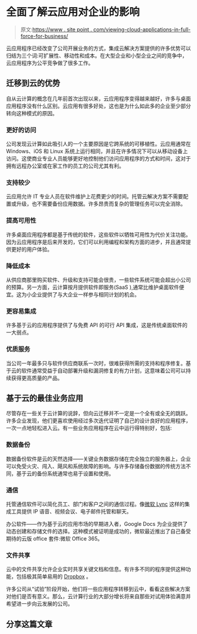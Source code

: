 # 全面了解云应用对企业的影响

> 原文:[https://www . site point . com/viewing-cloud-applications-in-full-force-for-business/](https://www.sitepoint.com/viewing-cloud-applications-in-full-force-for-business/)

云应用程序已经改变了公司开展业务的方式，集成云解决方案提供的许多优势可以归结为三个词:可扩展性、移动性和成本。在大型企业和小型企业之间的竞争中，云应用程序为公平竞争做了很多工作。

## 迁移到云的优势

自从云计算的概念在几年前首次出现以来，云应用程序变得越来越好，许多与桌面应用程序没有什么区别。云应用有很多好处，这也是为什么如此多的企业至少部分转向这种模式的原因。

### 更好的访问

公司发现云计算如此吸引人的一个主要原因是它跨系统的可移植性。云应用通常在 Windows、iOS 和 Linux 系统上运行相同，并且在许多情况下可以从移动设备上访问。这使商业专业人员能够更好地控制他们访问应用程序的方式和时间，这对于拥有远程办公室或在家工作的员工的公司尤其有利。

### 支持较少

云应用允许 IT 专业人员在软件维护上花费更少的时间。托管云解决方案不需要配置或升级，也不需要备份应用数据。许多昂贵而复杂的管理任务可以完全消除。

### 提高可用性

许多桌面应用程序都是基于传统的软件，这些软件以牺牲可用性为代价关注功能。因为云应用程序是后来开发的，它们可以利用编程和架构方面的进步，并且通常提供更好的用户体验。

### 降低成本

从供应商那里购买软件、升级和支持可能会很贵，一些软件系统可能会超出小公司的预算。另一方面，云计算按月提供软件即服务(SaaS ),通常比维护桌面软件便宜。这为小企业提供了与大企业一样参与相同计划的机会。

### 更容易集成

许多基于云的应用程序提供了与免费 API 的可行 API 集成，这是传统桌面软件的一大弱点。

### 优质服务

当公司一年最多只与软件供应商联系一次时，很难获得所需的支持和程序修复。基于云的软件通常受益于自动部署升级和漏洞修复的有力计划，这意味着公司可以持续获得更高质量的产品。

## 基于云的最佳业务应用

尽管存在一些关于云计算的说辞，但向云迁移并不一定是一个全有或全无的跳跃。许多企业发现，他们更喜欢使用经过多次迭代证明了自己的设计良好的应用程序，一次一点地轻松进入云。有一些业务应用程序在云中运行得特别好，包括:

### 数据备份

数据备份软件是云的天然选择——关键业务数据存储在完全独立的服务器上，企业可以免受火灾、闯入、飓风和系统故障的影响。与许多存储备份数据的传统方法不同，基于云的备份系统通常也易于设置和使用。

### 通信

托管通信软件可以简化员工、部门和客户之间的通信过程。像[微软 Lync](http://www.nextuc.com) 这样的集成工具提供 IP 语音、视频会议、电子邮件托管和聊天。

办公软件——作为基于云的应用市场的早期进入者，Google Docs 为企业提供了动态创建和存储文件的选择。这种模式被证明是成功的，微软最近推出了自己备受期待的云版 office 套件:微软 Office 365。

### 文件共享

云中的文件共享允许企业实时共享关键文档和信息。有许多不同的程序提供这种功能，包括极其简单易用的 [Dropbox](https://www.dropbox.com/) 。

许多公司从“试验”阶段开始，他们将一些应用程序转移到云中，看看这些解决方案对他们是否有意义。那么，云计算行业的大部分增长将来自那些对试用体验满意并希望进一步向云发展的公司。

## 分享这篇文章